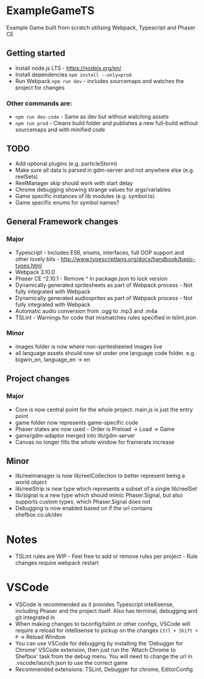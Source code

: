 # ExampleGameTS
Example Game built from scratch utilising Webpack, Typescript and Phaser CE

## Getting started

- Install node.js LTS - https://nodejs.org/en/
- Install dependencies `npm install --only=prod`
- Run Webpack `npm run dev` - includes sourcemaps and watches the project for changes

### Other commands are:
- `npm run dev-code` - Same as dev but without watching assets
- `npm run prod` - Cleans build folder and publishes a new full-build without sourcemaps and with minified code

## TODO
- Add optional plugins (e.g. particleStorm)
- Make sure all data is parsed in gdm-server and not anywhere else (e.g. reelSets)
- ReelManager skip should work with start delay
- Chrome debugging showing strange values for args/variables
- Game specific instances of lib modules (e.g. symbol.ts)
- Game specific enums for symbol names?

## General Framework changes

### Major
- Typescript - Includes ES6, enums, interfaces, full OOP support and other lovely bits - http://www.typescriptlang.org/docs/handbook/basic-types.html
- Webpack 3.10.0
- Phaser CE ^2.10.1 - Remove ^ in package.json to lock version
- Dynamically generated spritesheets as part of Webpack process - Not fully integrated with Webpack
- Dynamically generated audiosprites as part of Webpack process - Not fully integrated with Webpack
- Automatic audio conversion from .ogg to .mp3 and .m4a
- TSLint - Warnings for code that mismatches rules specified in tslint.json

### Minor
- images folder is now where non-spritesheeted images live
- all language assets should now sit under one language code folder. e.g. bigwin_en, language_en -> en

## Project changes

### Major
- Core is now central point for the whole project. main.js is just the entry point
- game folder now represents game-specific code
- Phaser states are now used - Order is Preload -> Load -> Game
- game/gdm-adaptor merged into lib/gdm-server
- Canvas no longer fills the whole window for framerate increase

## Minor
- lib/reelmanager is now lib/reelCollection to better represent being a world object
- lib/reelStrip is new type which represents a subset of a single lib/reelSet
- lib/signal is a new type which should mimic Phaser.Signal, but also supports custom types, which Phaser.Signal does not
- Debugging is now enabled based on if the url contains shefbox.co.uk/dev

# Notes
- TSLint rules are WIP - Feel free to add or remove rules per project - Rule changes require webpack restart

# VSCode
- VSCode is recommended as it provides Typescript intellisense, including Phaser and the project itself. Also has terminal, debugging and git integrated in
- When making changes to tsconfig/tslint or other configs, VSCode will require a reload for intellisense to pickup on the changes `Ctrl + Shift + P` -> Reload Window
- You can use VSCode for debugging by installing the 'Debugger for Chrome' VSCode extension, then just run the 'Attach Chrome to Shefbox' task from the debug menu. 
    You will need to change the url in .vscode/launch.json to use the correct game
- Recommended extensions: TSLint, Debugger for chrome, EditorConfig
